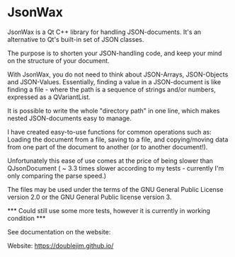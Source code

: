 # JsonWax
JsonWax is a Qt C++ library for handling JSON-documents. It's an alternative to Qt's built-in set of JSON classes.

The purpose is to shorten your JSON-handling code, and keep your mind on the structure of your document.

With JsonWax, you do not need to think about JSON-Arrays, JSON-Objects and JSON-Values. Essentially, finding a value in a JSON-document is like finding a file - where the path is a sequence of strings and/or numbers, expressed as a QVariantList.

It is possible to write the whole "directory path" in one line, which makes nested JSON-documents easy to manage.

I have created easy-to-use functions for common operations such as: Loading the document from a file, saving to a file, and copying/moving data from one part of the document to another (or to another document!).

Unfortunately this ease of use comes at the price of being slower than QJsonDocument ( ~ 3.3 times slower according to my tests - currently I'm only comparing the parse speed.) 

The files may be used under the terms of the GNU General Public License version 2.0 or the GNU General Public license version 3.

*** Could still use some more tests, however it is currently in working condition ***

See documentation on the website:

Website: https://doublejim.github.io/
